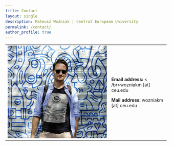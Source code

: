 ```yaml
---
title: Contact
layout: single
description: Mateusz Woźniak | Central European University
permalink: /contact/
author_profile: true
---
```


<div>
  <table>
    <tr>
      <td>
        <img src="/assets/images/MW_pic_001.jpg">
      </td>
      <td>
        <p><b>Email address:</b> < /br>wozniakm [at] ceu.edu</p>
        <p><b>Mail address:</b> wozniakm [at] ceu.edu</p>
      </td>
    </tr>
  </table>
</div>
